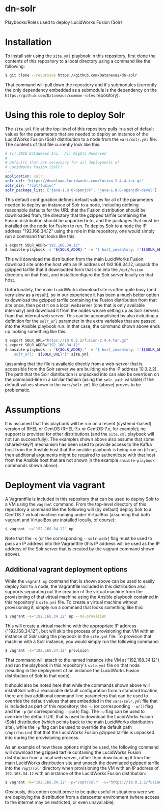 # dn-solr
Playbooks/Roles used to deploy LucidWorks Fusion (Solr)

# Installation
To install solr using the `site.yml` playbook in this repository, first clone the contents of this repository to a local directory using a command like the following:

```bash
$ git clone --recursive https://github.com/Datanexus/dn-solr
```

That command will pull down the repository and it's submodules (currently the only dependency embedded as a submodule is the dependency on the `https://github.com/Datanexus/common-roles` repository).

# Using this role to deploy Solr
The `site.yml` file at the top-level of this repository pulls in a set of default values for the parameters that are needed to deploy an instance of the LucidWorks Fusion (Solr) distribution to a node from the `vars/solr.yml` file.  The contents of that file currently look like this:

```yaml
# (c) 2016 DataNexus Inc.  All Rights Reserved
#
# Defaults that are necessary for all deployments of
# LucidWorks Fusion (Solr)
---
application: solr
solr_url: "https://download.lucidworks.com/fusion-2.4.4.tar.gz"
solr_dir: "/opt/fusion"
solr_package_list: ["java-1.8.0-openjdk", "java-1.8.0-openjdk-devel"]
```

This default configuration defines default values for all of the parameters needed to deploy an instance of Solr to a node, including defining reasonable defaults for the URL that the Fusion distribution should be downloaded from, the directory that the gzipped tarfile containing the Fusion distribution should be unpacked into, and the packages that must be installed on the node for Fusion to run.  To deploy Solr to a node the IP address "192.168.34.12" using the role in this repository, one would simply run a command that looks like this:

```bash
$ export SOLR_ADDR="192.168.34.12"
$ ansible-playbook -i "${SOLR_ADDR}," -e "{ host_inventory: ['${SOLR_ADDR}']}" site.yml
```

This will download the distribution from the main LucidWorks Fusion download site onto the host with an IP address of 192.168.34.12, unpack the gzipped tarfile that it downlaoded form that site into the `/opt/fusion` directory on that host, and install/configure the Solr server locally on that host.

Unfortunately, the main LucidWorks download site is often quite busy (and very slow as a result), so in our experience it has been a much better option to download the gzipped tarfile containing the Fusion distribution from that site once, then post it on a local webserver (one that is only available internally) and download it from the nodes we are setting up as Solr servers from that internal web server.  This can be accomplished by also including a definition for the `solr_url` parameter in the extra variables that are passed into the Ansible playbook run.  In that case, the command shown above ends up looking something like this:

```bash
$ export SOLR_URL="https://10.0.2.2/fusion-2.4.4.tar.gz"
$ export SOLR_ADDR="192.168.34.12"
$ ansible-playbook -i "${SOLR_ADDR}," -e "{ host_inventory: ['${SOLR_ADDR}'] \
    solr_url: '${SOLR_URL}'}" site.yml
```

(assuming that the file is available directly from a web-server that is accessible from the Solr server we are building via the IP address 10.0.2.2).  The path that the Solr distribution is unpacked into can also be overriden on the command-line in a similar fashion (using the `solr_path` variable) if the default values shown in the `vars/solr.yml` file (above) proves to be problematic.

# Assumptions
It is assumed that this playbook will be run on a recent (systemd-based) version of RHEL or CentOS (RHEL-7.x or CentOS-7.x, for example); no support is provided for other distributions (and the `site.xml` playbook will not run successfully).  The examples shown above also assume that some (shared-key?) mechanism has been used to provide access to the Kafka host from the Ansible host that the ansible-playbook is being run on (if not, then additional arguments might be required to authenticate with that host from the Ansible host that are not shown in the example `ansible-playbook` commands shown above).

# Deployment via vagrant
A Vagrantfile is included in this repository that can be used to deploy Solr to a VM using the `vagrant` command.  From the top-level directory of this repository a command like the following will (by default) deploy Solr to a CentOS 7 virtual machine running under VirtualBox (assuming that both vagrant and VirtualBox are installed locally, of course):

```bash
$ vagrant -s="192.168.34.12" up
```

Note that the `-s` (or the corresponding `--solr-addr`) flag must be used to pass an IP address into the Vagrantfile (this IP address will be used as the IP address of the Solr server that is created by the vagrant command shown above).

## Additional vagrant deployment options
While the `vagrant up` command that is shown above can be used to easily deploy Solr to a node, the Vagrantfile included in this distribution also supports separating out the creation of the virtual machine from the provisioning of that virtual machine using the Ansible playbook contained in this repository's `site.yml` file. To create a virtual machine without provisioning it, simply run a command that looks something like this:

```bash
$ vagrant -s="192.168.34.12" up --no-provision
```

This will create a virtual machine with the appropriate IP address ("192.168.34.12"), but will skip the process of provisioning that VM with an instance of Solr using the playbook in the `site.yml` file.  To provision that machine with a Solr instance, you would simply run the following command:

```bash
$ vagrant -s="192.168.34.12" provision
```

That command will attach to the named instance (the VM at "192.168.34.12") and run the playbook in this repository's `site.yml` file on that node (resulting in the deployment of an instance the LucidWorks Fusion distribution of Solr to that node).

It should also be noted here that while the commands shown above will install Solr with a reasonable default configuration from a standard location, there are two additional command-line parameters that can be used to override the default values that are embedded in the `vars/solr.yml` file that is included as part of this repository:  the `-u` (or corresponding `--url`) flag and the `-p` (or corresponding `--path`) flag.  The `-u` flag can be used to override the default URL that is used to download the LucidWorks Fusion (Solr) distribution (which points back to the main LucidWorks distribution site), while the `-p` flag can be used to override the default path (`/opt/fusion`) that that the LucidWorks Fusion gzipped tarfile is unpacked into during the provisioning process.

As an example of how these options might be used, the following command will download the gzipped tarfile containing the LucidWorks Fusion distribution from a local web server, rather than downloading it from the main LucidWorks distribution site and unpack the downladed gzipped tarfile into the `/opt/solr` directory when provisioning the VM with an IP address of `192.168.34.12` with an instance of the LucidWorks Fusion distribution:

```bash
$ vagrant -k="192.168.34.12" -p="/opt/solr" -u="https://10.0.2.2/fusion-2.4.4.tar.gz" provision
```

Obviously, this option could prove to be quite useful in situations were we are deploying the distribution from a datacenter environment (where access to the internet may be restricted, or even unavailable).